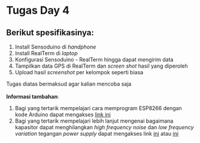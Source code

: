 # Tugas Day 4

## Berikut spesifikasinya:
1. Install Sensoduino di *handphone*
2. Install RealTerm di *laptop*
3. Konfigurasi Sensoduino - RealTerm hingga dapat mengirim data
3. Tampilkan data GPS di RealTerm dan *screen shot* hasil yang diperoleh
4. Upload hasil *screenshot* per kelompok seperti biasa

Tugas diatas bermaksud agar kalian mencoba saja</br  ></br  >
**Informasi tambahan**: </br  >
1. Bagi yang tertarik mempelajari cara memprogram ESP8266 dengan kode Arduino dapat mengakses [link ini](https://github.com/esp8266/Arduino) </br  >
2. Bagi yang tertarik mempelajari lebih lanjut mengenai bagaimana kapasitor dapat menghilangkan *high frequency noise* dan *low frequency variation* tegangan *power supply* dapat mengakses link [ini](https://learn.sparkfun.com/tutorials/capacitors/application-examples) atau [ini](http://www.allaboutcircuits.com/technical-articles/clean-power-for-every-ic-part-1-understanding-bypass-capacitors/)
